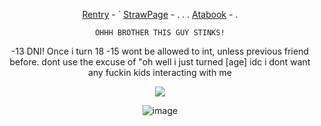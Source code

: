 <div align="center">
 

[Rentry](https://rentry.co/Buzzkillerz) - ` [StrawPage](https://arthurmarwood.straw.page/) - . . . [Atabook](https://sodakitzzz.atabook.org/) - . 

` OHHH BROTHER THIS GUY STINKS! ` 

-13 DNI! Once i turn 18 -15 wont be allowed to int, unless previous friend before. dont use the excuse of "oh well i just turned [age] idc i dont want any fuckin kids interacting with me

![](https://komarev.com/ghpvc/?username=HeavenPiercehim&+color=blue&label=Iq)

![image](https://i.pinimg.com/736x/47/d6/cd/47d6cdda0b96d8ea77a4652293171aed.jpg)

</div>

